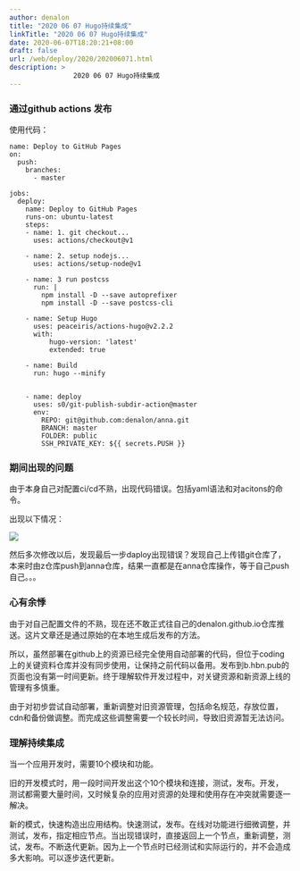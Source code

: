 ```yaml
---
author: denalon
title: "2020 06 07 Hugo持续集成"
linkTitle: "2020 06 07 Hugo持续集成"
date: 2020-06-07T18:20:21+08:00
draft: false
url: /web/deploy/2020/202006071.html
description: > 
                2020 06 07 Hugo持续集成
---
```


### 通过github actions 发布

使用代码：

```
name: Deploy to GitHub Pages
on:
  push:	
    branches:	
      - master

jobs:
  deploy:
    name: Deploy to GitHub Pages
    runs-on: ubuntu-latest    
    steps:
    - name: 1. git checkout...
      uses: actions/checkout@v1
      
    - name: 2. setup nodejs...
      uses: actions/setup-node@v1

    - name: 3 run postcss
      run: |
        npm install -D --save autoprefixer
        npm install -D --save postcss-cli
        
    - name: Setup Hugo
      uses: peaceiris/actions-hugo@v2.2.2
      with:
          hugo-version: 'latest'
          extended: true
      
    - name: Build
      run: hugo --minify


    - name: deploy
      uses: s0/git-publish-subdir-action@master
      env:
        REPO: git@github.com:denalon/anna.git
        BRANCH: master
        FOLDER: public
        SSH_PRIVATE_KEY: ${{ secrets.PUSH }}

```

### 期间出现的问题

由于本身自己对配置ci/cd不熟，出现代码错误。包括yaml语法和对acitons的命令。

出现以下情况：

![](https://base.oribos.city/images/20200607.png)


然后多次修改以后，发现最后一步daploy出现错误？发现自己上传错git仓库了，本来时由z仓库push到anna仓库，结果一直都是在anna仓库操作，等于自己push自己。。。


### 心有余悸

由于对自己配置文件的不熟，现在还不敢正式往自己的denalon.github.io仓库推送。这片文章还是通过原始的在本地生成后发布的方法。

所以，虽然部署在github上的资源已经完全使用自动部署的代码，但位于coding上的关键资料仓库并没有同步使用，让保持之前代码以备用。发布到b.hbn.pub的页面也没有第一时间更新。终于理解软件开发过程中，对关键资源和新资源上线的管理有多慎重。

由于对初步尝试自动部署，重新调整对旧资源管理，包括命名规范，存放位置，cdn和备份做调整。而完成这些调整需要一个较长时间，导致旧资源暂无法访问。


### 理解持续集成

当一个应用开发时，需要10个模块和功能。

旧的开发模式时，用一段时间开发出这个10个模块和连接，测试，发布。开发，测试都需要大量时间，又时候复杂的应用对资源的处理和使用存在冲突就需要逐一解决。


新的模式，快速构造出应用结构。快速测试，发布。在线对功能进行细微调整，并测试，发布，指定相应节点。当出现错误时，直接返回上一个节点，重新调整，测试，发布。不断迭代更新。因为上一个节点时已经测试和实际运行的，并不会造成多大影响。可以逐步迭代更新。

